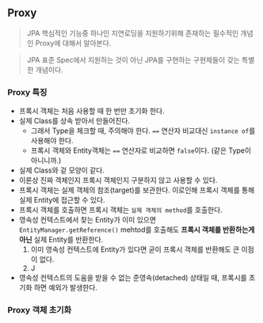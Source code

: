 ## Proxy

> JPA 핵심적인 기능중 하나인 지연로딩을 지원하기위해 존재하는 필수적인 개념인 Proxy에 대해서 알아본다.

> JPA 표준 Spec에서 지원하는 것이 아닌 JPA를 구현하는 구현체들이 갖는 특별한 개념이다.

### Proxy 특징
- 프록시 객체는 처음 사용할 때 한 번만 초기화 한다.
- 실제 Class를 상속 받아서 만들어진다.
    - 그래서 Type을 체크할 때, 주의해야 한다. `==` 연산자 비교대신 `instance of`를 사용해야 한다.
    - 프록시 객체와 Entity객체는 `==` 연산자로 비교하면 `false`이다. (같은 Type이 아니니까.)
- 실제 Class와 겉 모양이 같다.
- 이론상 진짜 객체인지 프록시 객체인지 구분하지 않고 사용할 수 있다.
- 프록시 객체는 실제 객체의 참조(target)를 보관한다. 이로인해 프록시 객체를 통해 실제 Entity에 접근할 수 있다.
- 프록시 객체를 호출하면 프록시 객체는 `실제 객체의 method`를 호출한다.
- 영속성 컨텍스트에서 찾는 Entity가 이미 있으면 `EntityManager.getReference()` mehtod를 호출해도 **프록시 객체를 반환하는게 아닌** 실제 Entity를 반환한다.
    1. 이미 영속성 컨텍스트에 Entity가 있다면 굳이 프록시 객체를 반환해도 큰 이점이 없다.
    2. J
- 영속성 컨텍스트의 도움을 받을 수 없는 준영속(detached) 상태일 때, 프록시를 초기화 하면 예외가 발생한다.

### Proxy 객체 초기화
